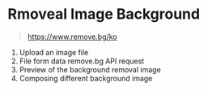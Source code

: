 # Rmoveal Image Background

> https://www.remove.bg/ko

1. Upload an image file
2. File form data remove.bg API request
3. Preview of the background removal image
4. Composing different background image